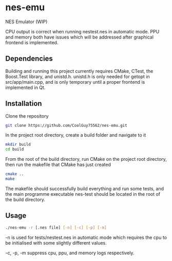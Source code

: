 # nes-emu

NES Emulator (WIP)

CPU output is correct when running nestest.nes in automatic mode. PPU and memory both have issues which will be addressed after graphical frontend is implemented.

## Dependencies

Building and running this project currently requires CMake, CTest, the Boost.Test library, and unistd.h. unistd.h is only needed for getopt in src/app/main.cpp, and is only temporary until a proper frontend is implemented in Qt.

## Installation

Clone the repository
```bash
git clone https://github.com/CoolGuy75562/nes-emu.git
```

In the project root directory, create a build folder and navigate to it
```bash
mkdir build
cd build
```

From the root of the build directory, run CMake on the project root directory, then run the makefile that CMake has just created
```bash
cmake ..
make
```

The makefile should successfully build everything and run some tests, and the main programme executable nes-test should be located in the root of the build directory.

## Usage

```bash
./nes-emu -r [.nes file] [-n] [-c] [-p] [-m]
```

-n is used for tests/nestest.nes in automatic mode which requires the cpu to be initialised with some slightly different values.

-c, -p, -m suppress cpu, ppu, and memory logs respectively.
